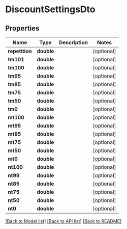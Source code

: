 # DiscountSettingsDto

## Properties
Name | Type | Description | Notes
------------ | ------------- | ------------- | -------------
**repetition** | **double** |  | [optional] 
**tm101** | **double** |  | [optional] 
**tm100** | **double** |  | [optional] 
**tm95** | **double** |  | [optional] 
**tm85** | **double** |  | [optional] 
**tm75** | **double** |  | [optional] 
**tm50** | **double** |  | [optional] 
**tm0** | **double** |  | [optional] 
**mt100** | **double** |  | [optional] 
**mt95** | **double** |  | [optional] 
**mt85** | **double** |  | [optional] 
**mt75** | **double** |  | [optional] 
**mt50** | **double** |  | [optional] 
**mt0** | **double** |  | [optional] 
**nt100** | **double** |  | [optional] 
**nt99** | **double** |  | [optional] 
**nt85** | **double** |  | [optional] 
**nt75** | **double** |  | [optional] 
**nt50** | **double** |  | [optional] 
**nt0** | **double** |  | [optional] 

[[Back to Model list]](../README.md#documentation-for-models) [[Back to API list]](../README.md#documentation-for-api-endpoints) [[Back to README]](../README.md)


